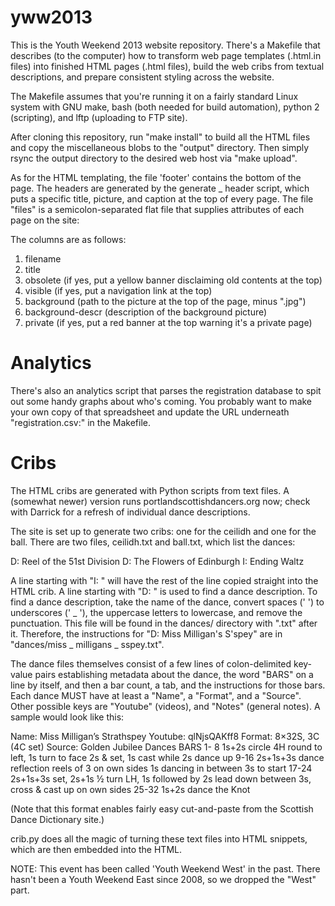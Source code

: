 yww2013
=======

This is the Youth Weekend 2013 website repository.  There's a Makefile that
describes (to the computer) how to transform web page templates (.html.in
files) into finished HTML pages (.html files), build the web cribs from textual
descriptions, and prepare consistent styling across the website.

The Makefile assumes that you're running it on a fairly standard Linux system
with GNU make, bash (both needed for build automation), python 2 (scripting),
and lftp (uploading to FTP site).

After cloning this repository, run "make install" to build all the HTML files
and copy the miscellaneous blobs to the "output" directory.  Then simply rsync
the output directory to the desired web host via "make upload".

As for the HTML templating, the file 'footer' contains the bottom of the page.
The headers are generated by the generate _ header script, which puts a specific
title, picture, and caption at the top of every page.  The file "files" is a
semicolon-separated flat file that supplies attributes of each page on the
site:

The columns are as follows:
 1. filename
 2. title
 3. obsolete (if yes, put a yellow banner disclaiming old contents at the top)
 4. visible (if yes, put a navigation link at the top)
 5. background (path to the picture at the top of the page, minus ".jpg")
 6. background-descr (description of the background picture)
 7. private (if yes, put a red banner at the top warning it's a private page)

Analytics
=========
There's also an analytics script that parses the registration database to spit
out some handy graphs about who's coming.  You probably want to make your own
copy of that spreadsheet and update the URL underneath "registration.csv:" in
the Makefile.

Cribs
=====
The HTML cribs are generated with Python scripts from text files.  A (somewhat
newer) version runs portlandscottishdancers.org now; check with Darrick for a
refresh of individual dance descriptions.

The site is set up to generate two cribs: one for the ceilidh and one for the
ball.  There are two files, ceilidh.txt and ball.txt, which list the dances:

D: Reel of the 51st Division
D: The Flowers of Edinburgh
I: Ending Waltz

A line starting with "I: " will have the rest of the line copied straight into
the HTML crib.  A line starting with "D: " is used to find a dance description.
To find a dance description, take the name of the dance, convert spaces (' ')
to underscores (' _ '), the uppercase letters to lowercase, and remove the
punctuation.  This file will be found in the dances/ directory with ".txt"
after it.  Therefore, the instructions for "D: Miss Milligan's S'spey" are in
"dances/miss _ milligans _ sspey.txt".

The dance files themselves consist of a few lines of colon-delimited key-value
pairs establishing metadata about the dance, the word "BARS" on a line by
itself, and then a bar count, a tab, and the instructions for those bars.
Each dance MUST have at least a "Name", a "Format", and a "Source".  Other
possible keys are "Youtube" (videos), and "Notes" (general notes).  A sample
would look like this:

Name: Miss Milligan’s Strathspey
Youtube: qlNjsQAKff8
Format: 8×32S, 3C (4C set)
Source: Golden Jubilee Dances
BARS
1- 8    1s+2s circle 4H round to left, 1s turn to face 2s & set, 1s cast while 2s dance up
 9-16   2s+1s+3s dance reflection reels of 3 on own sides 1s dancing in between 3s to start
17-24   2s+1s+3s set, 2s+1s ½ turn LH, 1s followed by 2s lead down between 3s, cross & cast up on own sides
25-32   1s+2s dance the Knot

(Note that this format enables fairly easy cut-and-paste from the Scottish
Dance Dictionary site.)

crib.py does all the magic of turning these text files into HTML snippets,
which are then embedded into the HTML.

NOTE: This event has been called 'Youth Weekend West' in the past.  There
hasn't been a Youth Weekend East since 2008, so we dropped the "West" part.
